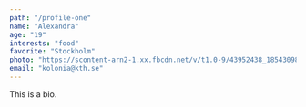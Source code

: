 ```yaml
---
path: "/profile-one"
name: "Alexandra"
age: "19"
interests: "food"
favorite: "Stockholm"
photo: "https://scontent-arn2-1.xx.fbcdn.net/v/t1.0-9/43952438_1854309891289261_6403780531640598528_n.jpg?_nc_cat=103&_nc_ht=scontent-arn2-1.xx&oh=ce15a8fecc95cfca412cdf2958e39479&oe=5C6789C3"
email: "kolonia@kth.se"
---
```

This is a bio.